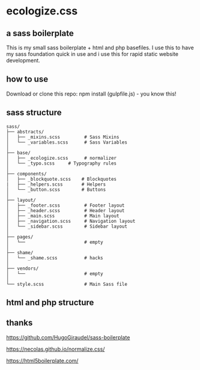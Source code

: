 # ecologize.css

## a sass boilerplate

This is my small sass boilerplate + html and php basefiles. I use this to have my sass foundation quick in use and i use this for rapid static website development.

## how to use

Download or clone this repo: npm install (gulpfile.js) - you know this!

## sass structure

    sass/
    ├── abstracts/     
    │   ├── _mixins.scss         # Sass Mixins
    │   └── _variables.scss      # Sass Variables
    │   
    ├── base/          
    │   ├── _ecologize.scss      # normalizer
    │   └── _typo.scss     # Typography rules
    │       
    ├── components/              
    │   ├── _blockquote.scss    # Blockquotes
    |   ├── _helpers.scss       # Helpers
    │   └── _button.scss        # Buttons
    │       
    ├── layout/        
    │   ├── _footer.scss         # Footer layout      
    │   ├── _header.scss         # Header layout
    │   ├── _main.scss           # Main layout   
    │   ├── _navigation.scss     # Navigation layout
    │   └── _sidebar.scss        # Sidebar layout
    │       
    ├── pages/    
    │   └──                      # empty
    │       
    ├── shame/
    │   └── _shame.scss          # hacks
    │       
    ├── vendors/
    │   └──                      # empty
    │       
    └── style.scss               # Main Sass file

## html and php structure

## thanks

https://github.com/HugoGiraudel/sass-boilerplate

https://necolas.github.io/normalize.css/

https://html5boilerplate.com/
